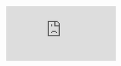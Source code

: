 <iframe src="https://coda.io/embed/mnaoF3a4T2/_suB_h?viewMode=embedplay" frameborder="0" allowfullscreen="true"></iframe>
